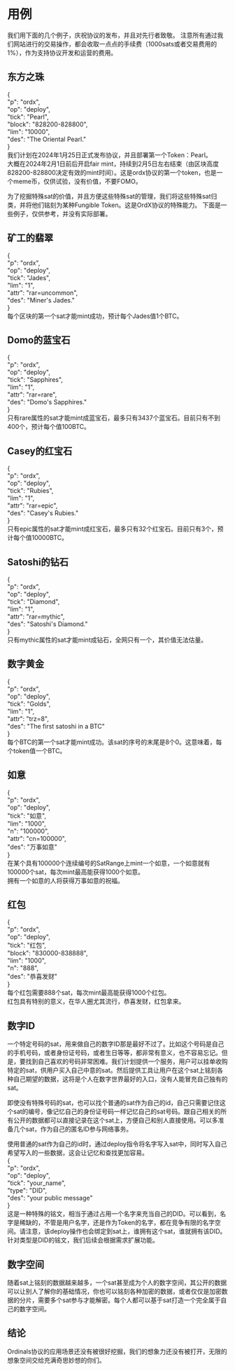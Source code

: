 用例
====


我们用下面的几个例子，庆祝协议的发布，并且对先行者致敬。
注意所有通过我们网站进行的交易操作，都会收取一点点的手续费（1000sats或者交易费用的1%），作为支持协议开发和运营的费用。  


东方之珠
----
{   
  "p": "ordx",  
  "op": "deploy",  
  "tick": "Pearl",  
  "block": "828200-828800",  
  "lim": "10000",  
  "des": "The Oriental Pearl."    
}   
我们计划在2024年1月25日正式发布协议，并且部署第一个Token：Pearl。  
大概在2024年2月1日前后开启fair mint，持续到2月5日左右结束（由区块高度828200-828800决定有效的mint时间）。这是ordx协议的第一个token，也是一个meme币，仅供试验，没有价值，不要FOMO。  
   


为了挖掘特殊sat的价值，并且方便这些特殊sat的管理，我们将这些特殊sat归类，并将他们铭刻为某种Fungible Token。这是OrdX协议的特殊能力。 下面是一些例子，仅供参考，并没有实际部署。  

矿工的翡翠
----
{  
  "p": "ordx",  
  "op": "deploy",  
  "tick": "Jades",  
  "lim": "1",  
  "attr": "rar=uncommon",  
  "des": "Miner's Jades."  
}  
每个区块的第一个sat才能mint成功，预计每个Jades值1个BTC。


Domo的蓝宝石
----
{  
  "p": "ordx",  
  "op": "deploy",  
  "tick": "Sapphires",  
  "lim": "1",  
  "attr": "rar=rare",  
  "des": "Domo's Sapphires."  
}  
只有rare属性的sat才能mint成蓝宝石，最多只有3437个蓝宝石。目前只有不到400个，预计每个值100BTC。


Casey的红宝石
----
{   
  "p": "ordx",  
  "op": "deploy",  
  "tick": "Rubies",  
  "lim": "1",  
  "attr": "rar=epic",  
  "des": "Casey's Rubies."  
}  
只有epic属性的sat才能mint成红宝石，最多只有32个红宝石。目前只有3个，预计每个值10000BTC。


Satoshi的钻石
----
{   
  "p": "ordx",  
  "op": "deploy",  
  "tick": "Diamond",  
  "lim": "1",  
  "attr": "rar=mythic",  
  "des": "Satoshi's Diamond."  
}  
只有mythic属性的sat才能mint成钻石，全网只有一个，其价值无法估量。


数字黄金
----
{  
  "p": "ordx",  
  "op": "deploy",  
  "tick": "Golds",  
  "lim": "1",  
  "attr": "trz=8",  
  "des": "The first satoshi in a BTC"  
}  
每个BTC的第一个sat才能mint成功。该sat的序号的末尾是8个0。这意味着，每个token值一个BTC。



如意
----
{  
  "p": "ordx",  
  "op": "deploy",  
  "tick": "如意",  
  "lim": "1000",  
  "n": "100000",  
  "attr": "cn=100000",    
  "des": "万事如意"  
}  
在某个具有100000个连续编号的SatRange上mint一个如意，一个如意就有100000个sat，每次mint最高能获得1000个如意。    
拥有一个如意的人将获得万事如意的祝福。


红包
----
{  
  "p": "ordx",  
  "op": "deploy",  
  "tick": "红包",  
  "block": "830000-838888",  
  "lim": "1000",   
  "n": "888",   
  "des": "恭喜发财"  
}  
每个红包需要888个sat，每次mint最高能获得1000个红包。  
红包具有特别的意义，在华人圈尤其流行，恭喜发财，红包拿来。  



数字ID
----
一个特定号码的sat，用来做自己的数字ID那是最好不过了。比如这个号码是自己的手机号码，或者身份证号码，或者生日等等，都非常有意义，也不容易忘记。但是，要找到自己喜欢的号码非常困难。我们计划提供一个服务，用户可以挂单收购特定的sat，供用户买入自己中意的sat。然后提供工具让用户在这个sat上铭刻各种自己期望的数据，这将是个人在数字世界最好的入口，没有人能冒充自己独有的sat。

即使没有特殊号码的sat，也可以找个普通的sat作为自己的id，自己只需要记住这个sat的编号，像记忆自己的身份证号码一样记忆自己的sat号码。跟自己相关的所有公开的数据都可以直接记录在这个sat上，方便自己和别人直接使用。可以多准备几个sat，作为自己的匿名ID参与网络事务。  


使用普通的sat作为自己的id时，通过deploy指令将名字写入sat中，同时写入自己希望写入的一些数据，这会让记忆和查找更加容易。  
{  
  "p": "ordx",  
  "op": "deploy",  
  "tick": "your_name",  
  "type": "DID",   
  "des": "your public message"      
}  
这是一种特殊的铭文，相当于通过占用一个名字来充当自己的DID。可以看到，名字是稀缺的，不管是用户名字，还是作为Token的名字，都在竞争有限的名字空间。请注意，该deploy操作也会绑定到sat上，谁拥有这个sat，谁就拥有该DID。针对类型是DID的铭文，我们后续会根据需求扩展功能。  



数字空间
----
随着sat上铭刻的数据越来越多，一个sat甚至成为个人的数字空间，其公开的数据可以让别人了解你的基础情况，你也可以铭刻各种加密的数据，或者仅仅是加密数据的分片，需要多个sat参与才能解密。每个人都可以基于sat打造一个完全属于自己的数字空间。  




结论
----
Ordinals协议的应用场景还没有被很好挖掘，我们的想象力还没有被打开，无限的想象空间交给充满奇思妙想的你们。

